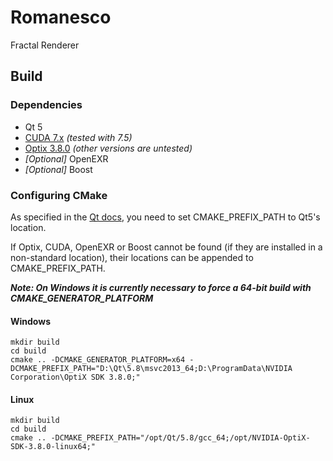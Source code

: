 # Romanesco
Fractal Renderer


## Build

### Dependencies
* Qt 5
* [CUDA 7.x](https://developer.nvidia.com/cuda-75-downloads-archive) *(tested with 7.5)*
* [Optix 3.8.0](https://developer.nvidia.com/designworks/optix/downloads/legacy) *(other versions are untested)*
* *[Optional]* OpenEXR
* *[Optional]* Boost

### Configuring CMake

As specified in the [Qt docs](http://doc.qt.io/qt-5/cmake-manual.html), you need to set CMAKE_PREFIX_PATH to Qt5's location.

If Optix, CUDA, OpenEXR or Boost cannot be found (if they are installed in a non-standard location), their locations can be appended to CMAKE_PREFIX_PATH.

***Note: On Windows it is currently necessary to force a 64-bit build with CMAKE_GENERATOR_PLATFORM***
#### Windows
```
mkdir build
cd build
cmake .. -DCMAKE_GENERATOR_PLATFORM=x64 -DCMAKE_PREFIX_PATH="D:\Qt\5.8\msvc2013_64;D:\ProgramData\NVIDIA Corporation\OptiX SDK 3.8.0;"
```

#### Linux
```
mkdir build
cd build
cmake .. -DCMAKE_PREFIX_PATH="/opt/Qt/5.8/gcc_64;/opt/NVIDIA-OptiX-SDK-3.8.0-linux64;"
```
